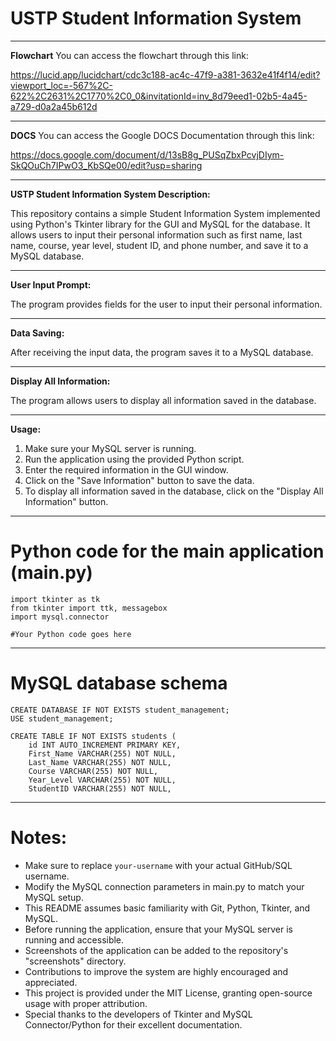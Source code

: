 # USTP Student Information System

---------------------------------------------------
**Flowchart**
You can access the flowchart through this link:

https://lucid.app/lucidchart/cdc3c188-ac4c-47f9-a381-3632e41f4f14/edit?viewport_loc=-567%2C-622%2C2631%2C1770%2C0_0&invitationId=inv_8d79eed1-02b5-4a45-a729-d0a2a45b612d

---------------------------------------------------
**DOCS**
You can access the Google DOCS Documentation through this link:

https://docs.google.com/document/d/13sB8g_PUSqZbxPcvjDIym-SkQOuCh7IPwO3_KbSQe00/edit?usp=sharing

---------------------------------------------------
**USTP Student Information System Description:**

This repository contains a simple Student Information System implemented using Python's Tkinter library for the GUI and MySQL for the database. It allows users to input their personal information such as first name, last name, course, year level, student ID, and phone number, and save it to a MySQL database.

---------------------------------------------------
**User Input Prompt:**

The program provides fields for the user to input their personal information.

---------------------------------------------------
**Data Saving:**

After receiving the input data, the program saves it to a MySQL database.

---------------------------------------------------
**Display All Information:**

The program allows users to display all information saved in the database.

---------------------------------------------------
**Usage:**

1. Make sure your MySQL server is running.
2. Run the application using the provided Python script.
3. Enter the required information in the GUI window.
4. Click on the "Save Information" button to save the data.
5. To display all information saved in the database, click on the "Display All Information" button.

---------------------------------------------------
# Python code for the main application (main.py)
```
import tkinter as tk
from tkinter import ttk, messagebox
import mysql.connector

#Your Python code goes here
```
---------------------------------------------------
# MySQL database schema
```
CREATE DATABASE IF NOT EXISTS student_management;
USE student_management;

CREATE TABLE IF NOT EXISTS students (
    id INT AUTO_INCREMENT PRIMARY KEY,
    First_Name VARCHAR(255) NOT NULL,
    Last_Name VARCHAR(255) NOT NULL,
    Course VARCHAR(255) NOT NULL,
    Year_Level VARCHAR(255) NOT NULL,
    StudentID VARCHAR(255) NOT NULL,
```
---------------------------------------------------
# Notes:

- Make sure to replace ```your-username``` with your actual GitHub/SQL username.
- Modify the MySQL connection parameters in main.py to match your MySQL setup.
- This README assumes basic familiarity with Git, Python, Tkinter, and MySQL.
- Before running the application, ensure that your MySQL server is running and accessible.
- Screenshots of the application can be added to the repository's "screenshots" directory.
- Contributions to improve the system are highly encouraged and appreciated.
- This project is provided under the MIT License, granting open-source usage with proper attribution.
- Special thanks to the developers of Tkinter and MySQL Connector/Python for their excellent documentation.
